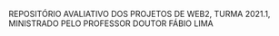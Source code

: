 REPOSITÓRIO AVALIATIVO DOS PROJETOS DE WEB2, TURMA 2021.1, MINISTRADO PELO PROFESSOR DOUTOR FÁBIO LIMA
